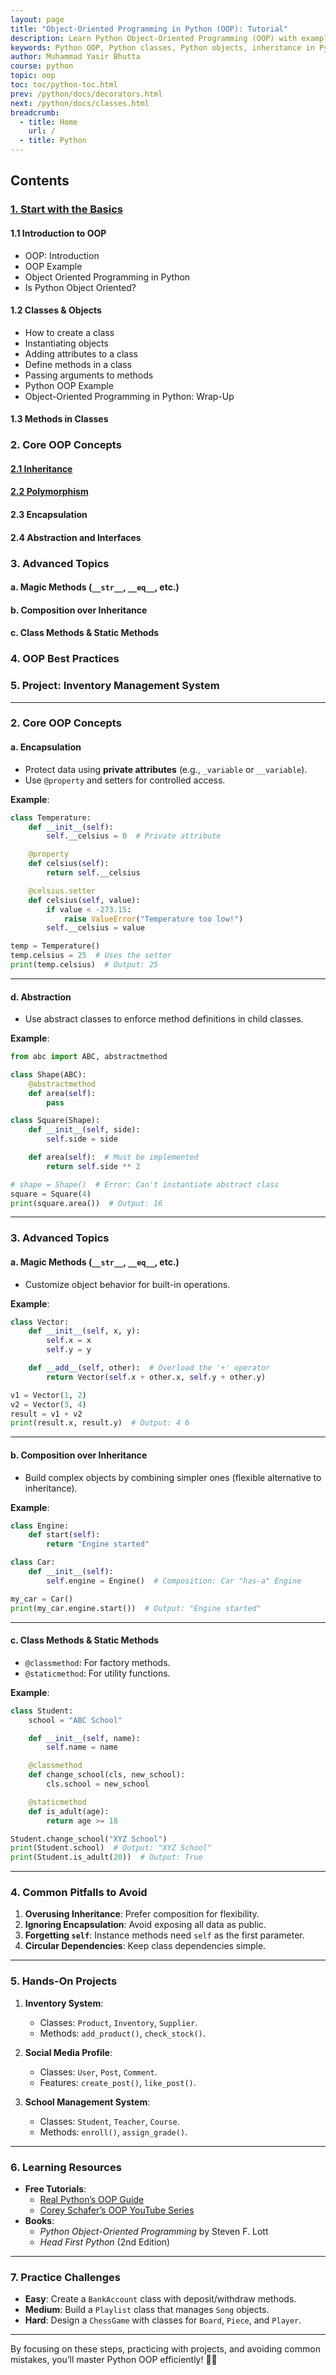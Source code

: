 ```yaml
---
layout: page
title: "Object-Oriented Programming in Python (OOP): Tutorial"
description: Learn Python Object-Oriented Programming (OOP) with examples on classes, objects, inheritance, and polymorphism. Master Python OOP concepts for better coding practices.
keywords: Python OOP, Python classes, Python objects, inheritance in Python, polymorphism Python, encapsulation Python, Python methods, Python attributes, object-oriented programming Python, Python OOP tutorial
author: Muhammad Yasir Bhutta
course: python
topic: oop
toc: toc/python-toc.html
prev: /python/docs/decorators.html
next: /python/docs/classes.html
breadcrumb:
  - title: Home
    url: /
  - title: Python
---
```


## Contents

### [1. Start with the Basics](../classes.md)

#### 1.1 Introduction to OOP

- OOP: Introduction
- OOP Example
- Object Oriented Programming in Python
- Is Python Object Oriented?

#### 1.2 Classes & Objects

- How to create a class
- Instantiating objects
- Adding attributes to a class
- Define methods in a class
- Passing arguments to methods
- Python OOP Example
- Object-Oriented Programming in Python: Wrap-Up

#### 1.3 Methods in Classes

### 2. Core OOP Concepts

#### [2.1 Inheritance](../oop-inheritance/)
#### [2.2 Polymorphism](../oop-polymorphism/)
#### 2.3 Encapsulation
#### 2.4 Abstraction and Interfaces

### 3. Advanced Topics

#### a. Magic Methods (`__str__`, `__eq__`, etc.)
#### b. Composition over Inheritance
#### c. Class Methods & Static Methods

### 4. OOP Best Practices

### 5. Project: Inventory Management System

---

### **2. Core OOP Concepts**
#### **a. Encapsulation**
- Protect data using **private attributes** (e.g., `_variable` or `__variable`).
- Use `@property` and setters for controlled access.

**Example**:
```python
class Temperature:
    def __init__(self):
        self.__celsius = 0  # Private attribute

    @property
    def celsius(self):
        return self.__celsius

    @celsius.setter
    def celsius(self, value):
        if value < -273.15:
            raise ValueError("Temperature too low!")
        self.__celsius = value

temp = Temperature()
temp.celsius = 25  # Uses the setter
print(temp.celsius)  # Output: 25
```

---

#### **d. Abstraction**
- Use abstract classes to enforce method definitions in child classes.

**Example**:
```python
from abc import ABC, abstractmethod

class Shape(ABC):
    @abstractmethod
    def area(self):
        pass

class Square(Shape):
    def __init__(self, side):
        self.side = side

    def area(self):  # Must be implemented
        return self.side ** 2

# shape = Shape()  # Error: Can't instantiate abstract class
square = Square(4)
print(square.area())  # Output: 16
```

---

### **3. Advanced Topics**
#### **a. Magic Methods (`__str__`, `__eq__`, etc.)**
- Customize object behavior for built-in operations.

**Example**:
```python
class Vector:
    def __init__(self, x, y):
        self.x = x
        self.y = y

    def __add__(self, other):  # Overload the '+' operator
        return Vector(self.x + other.x, self.y + other.y)

v1 = Vector(1, 2)
v2 = Vector(3, 4)
result = v1 + v2
print(result.x, result.y)  # Output: 4 6
```

---

#### **b. Composition over Inheritance**
- Build complex objects by combining simpler ones (flexible alternative to inheritance).

**Example**:
```python
class Engine:
    def start(self):
        return "Engine started"

class Car:
    def __init__(self):
        self.engine = Engine()  # Composition: Car "has-a" Engine

my_car = Car()
print(my_car.engine.start())  # Output: "Engine started"
```

---

#### **c. Class Methods & Static Methods**
- `@classmethod`: For factory methods.
- `@staticmethod`: For utility functions.

**Example**:
```python
class Student:
    school = "ABC School"

    def __init__(self, name):
        self.name = name

    @classmethod
    def change_school(cls, new_school):
        cls.school = new_school

    @staticmethod
    def is_adult(age):
        return age >= 18

Student.change_school("XYZ School")
print(Student.school)  # Output: "XYZ School"
print(Student.is_adult(20))  # Output: True
```

---

### **4. Common Pitfalls to Avoid**
1. **Overusing Inheritance**: Prefer composition for flexibility.
2. **Ignoring Encapsulation**: Avoid exposing all data as public.
3. **Forgetting `self`**: Instance methods need `self` as the first parameter.
4. **Circular Dependencies**: Keep class dependencies simple.

---

### **5. Hands-On Projects**
1. **Inventory System**:
   - Classes: `Product`, `Inventory`, `Supplier`.
   - Methods: `add_product()`, `check_stock()`.

2. **Social Media Profile**:
   - Classes: `User`, `Post`, `Comment`.
   - Features: `create_post()`, `like_post()`.

3. **School Management System**:
   - Classes: `Student`, `Teacher`, `Course`.
   - Methods: `enroll()`, `assign_grade()`.

---

### **6. Learning Resources**
- **Free Tutorials**:
  - [Real Python’s OOP Guide](https://realpython.com/python3-object-oriented-programming/)
  - [Corey Schafer’s OOP YouTube Series](https://youtube.com/playlist?list=PL-osiE80TeTsqhIuOqKhwlXsIBIdSeYtc)
- **Books**:
  - *Python Object-Oriented Programming* by Steven F. Lott
  - *Head First Python* (2nd Edition)

---

### **7. Practice Challenges**
- **Easy**: Create a `BankAccount` class with deposit/withdraw methods.
- **Medium**: Build a `Playlist` class that manages `Song` objects.
- **Hard**: Design a `ChessGame` with classes for `Board`, `Piece`, and `Player`.

---

By focusing on these steps, practicing with projects, and avoiding common mistakes, you’ll master Python OOP efficiently! 🐍💡